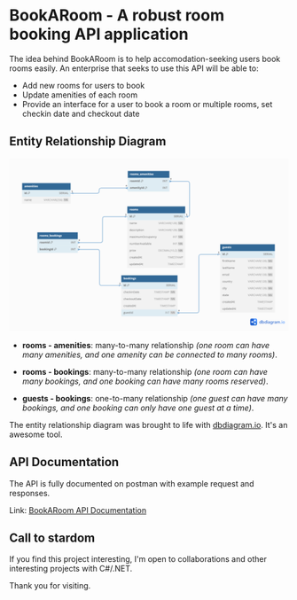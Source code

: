 # BookARoom - A robust room booking API application

The idea behind BookARoom is to help accomodation-seeking users book rooms easily. An enterprise that seeks to use this API will be able to:

- Add new rooms for users to book
- Update amenities of each room
- Provide an interface for a user to book a room or multiple rooms, set checkin date and checkout date

## Entity Relationship Diagram

![ERD Diagram](./config/BookARoom-3.png)

- **rooms - amenities**: many-to-many relationship *(one room can have many amenities, and one amenity can be connected to many rooms)*.

- **rooms - bookings**: many-to-many relationship *(one room can have many bookings, and one booking can have many rooms reserved)*.

- **guests - bookings**: one-to-many relationship *(one guest can have many bookings, and one booking can only have one guest at a time)*.

The entity relationship diagram was brought to life with [dbdiagram.io](dbdiagram.io). It's an awesome tool.

## API Documentation

The API is fully documented on postman with example request and responses.

Link: [BookARoom API Documentation](https://documenter.getpostman.com/view/27156707/2sA35LVzEk)

## Call to stardom

If you find this project interesting, I'm open to collaborations and other interesting projects with C#/.NET.

Thank you for visiting.
